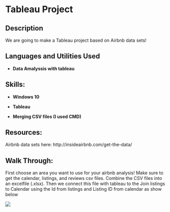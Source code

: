 <h1>Tableau Project</h1>

<h2>Description</h2>

<p>We are going to make a Tableau project based on Airbnb data sets!</p>

<h2>Languages and Utilities Used</h2>

- <b>Data Amalyssis with tableau</b>

<h2>Skills:</h2> 

- <b>Windows 10</b>

- <b>Tableau</b>
- <b>Merging CSV files (I used CMD)</b>

<h2>Resources:</h2> 

<p> Airbnb data sets here: http://insideairbnb.com/get-the-data/ </p>

<h2>Walk Through:</h2>
<p>First choose an area you want to use for your airbnb analysis! Make sure to get the calendar, listings, and reviews csv files. Combine the CSV files into an excelfile (.xlsx). Then we connect this file with tableau to the Join listings to Calendar using the Id from listings and Listing ID from calendar as show below </p> <img src="https://imgur.com/kHS7Cf2.gif"/>
